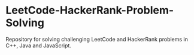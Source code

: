 # LeetCode-HackerRank-Problem-Solving
Repository for solving challenging LeetCode and HackerRank problems in C++, Java and JavaScript.
